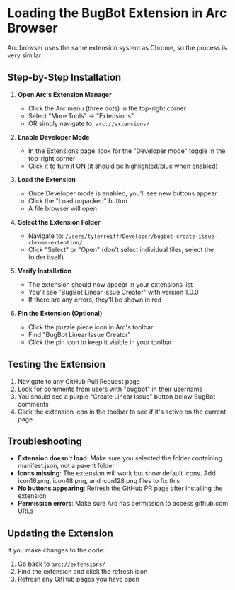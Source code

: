 # Loading the BugBot Extension in Arc Browser

Arc browser uses the same extension system as Chrome, so the process is very similar.

## Step-by-Step Installation

1. **Open Arc's Extension Manager**
   - Click the Arc menu (three dots) in the top-right corner
   - Select "More Tools" → "Extensions"
   - OR simply navigate to: `arc://extensions/`

2. **Enable Developer Mode**
   - In the Extensions page, look for the "Developer mode" toggle in the top-right corner
   - Click it to turn it ON (it should be highlighted/blue when enabled)

3. **Load the Extension**
   - Once Developer mode is enabled, you'll see new buttons appear
   - Click the "Load unpacked" button
   - A file browser will open

4. **Select the Extension Folder**
   - Navigate to: `/Users/tylerreiff/Developer/bugbot-create-issue-chrome-extention/`
   - Click "Select" or "Open" (don't select individual files, select the folder itself)

5. **Verify Installation**
   - The extension should now appear in your extensions list
   - You'll see "BugBot Linear Issue Creator" with version 1.0.0
   - If there are any errors, they'll be shown in red

6. **Pin the Extension (Optional)**
   - Click the puzzle piece icon in Arc's toolbar
   - Find "BugBot Linear Issue Creator"
   - Click the pin icon to keep it visible in your toolbar

## Testing the Extension

1. Navigate to any GitHub Pull Request page
2. Look for comments from users with "bugbot" in their username
3. You should see a purple "Create Linear Issue" button below BugBot comments
4. Click the extension icon in the toolbar to see if it's active on the current page

## Troubleshooting

- **Extension doesn't load**: Make sure you selected the folder containing manifest.json, not a parent folder
- **Icons missing**: The extension will work but show default icons. Add icon16.png, icon48.png, and icon128.png files to fix this
- **No buttons appearing**: Refresh the GitHub PR page after installing the extension
- **Permission errors**: Make sure Arc has permission to access github.com URLs

## Updating the Extension

If you make changes to the code:
1. Go back to `arc://extensions/`
2. Find the extension and click the refresh icon
3. Refresh any GitHub pages you have open